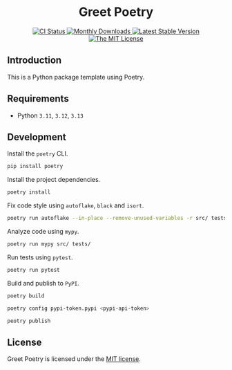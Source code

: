 <h1 style="text-align: center">Greet Poetry</h1>

<p style="text-align: center">
    <a href="https://github.com/seriquynh/greet-poetry/actions">
        <img src="https://github.com/seriquynh/greet-poetry/workflows/test/badge.svg" alt="CI Status">
    </a>
    <a href="https://pypi.org/project/hapideploy">
        <img src="https://img.shields.io/pypi/dm/greet-poetry" alt="Monthly Downloads">
    </a>
    <a href="https://pypi.org/project/hapideploy">
        <img src="https://img.shields.io/pypi/v/greet-poetry" alt="Latest Stable Version">
    </a>
    <a href="https://pypi.org/project/hapideploy">
        <img src="https://img.shields.io/pypi/l/greet-poetry" alt="The MIT License">
    </a>
</p>

## Introduction

This is a Python package template using Poetry.

## Requirements

- Python `3.11`, `3.12`, `3.13`

## Development

Install the `poetry` CLI.

```bash
pip install poetry
```

Install the project dependencies.

```bash
poetry install
```

Fix code style using `autoflake`, `black` and `isort`.

```bash
poetry run autoflake --in-place --remove-unused-variables -r src/ tests/; poetry run black src/ tests/; poetry run isort src/ tests/;
```

Analyze code using `mypy`.

```bash
poetry run mypy src/ tests/
```

Run tests using `pytest`.

```bash
poetry run pytest
```

Build and publish to `PyPI`.

```bash
poetry build

poetry config pypi-token.pypi <pypi-api-token>

peotry publish
```

## License

Greet Poetry is licensed under the [MIT license](LICENSE.md).
